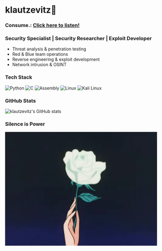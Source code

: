 # klautzevitz🌹

### **Consume.**: [Click here to listen!]([https://www.youtube.com/watch?v=dQw4w9WgXcQ](https://www.youtube.com/watch?v=OQKN1Aqe69k))

### Security Specialist | Security Researcher | Exploit Developer

- Threat analysis & penetration testing
- Red & Blue team operations
- Reverse engineering & exploit development
- Network intrusion & OSINT

### Tech Stack

![Python](https://img.shields.io/badge/Python-000000?style=for-the-badge&logo=python&logoColor=yellow)
![C](https://img.shields.io/badge/C-000000?style=for-the-badge&logo=c&logoColor=white)
![Assembly](https://img.shields.io/badge/Assembly-000000?style=for-the-badge&logo=assemblyscript&logoColor=white)
![Linux](https://img.shields.io/badge/Linux-000000?style=for-the-badge&logo=linux&logoColor=white)
![Kali Linux](https://img.shields.io/badge/Kali%20Linux-000000?style=for-the-badge&logo=kali-linux&logoColor=white)

### GitHub Stats

![klautzevitz's GitHub stats](https://github-readme-stats.vercel.app/api?username=klautzevitz&show_icons=true&theme=dark)

### Silence is Power



![](white_rose.gif)
<br>


<!---
musaOfficial/musaOfficial is a ✨ special ✨ repository because its `README.md` (this file) appears on your GitHub profile.
You can click the Preview link to take a look at your changes.
--->
